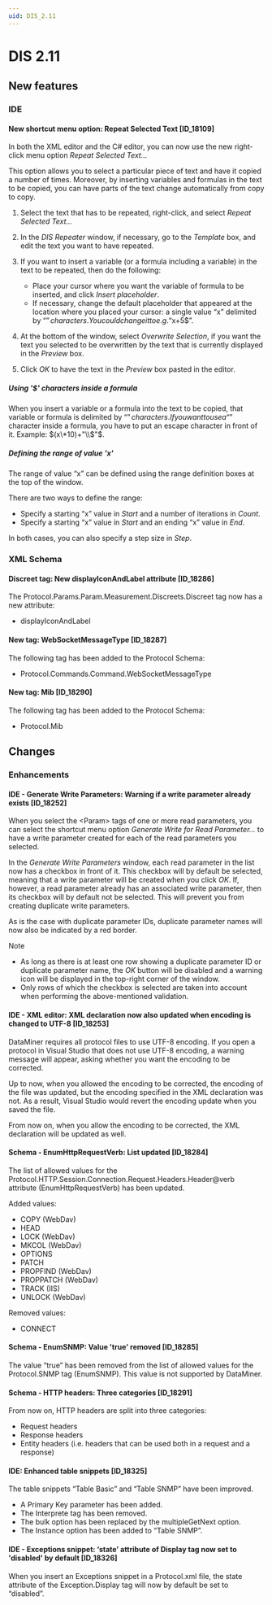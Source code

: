 ```yaml
---
uid: DIS_2.11
---
```


# DIS 2.11

## New features

### IDE

#### New shortcut menu option: Repeat Selected Text \[ID_18109\]

In both the XML editor and the C# editor, you can now use the new right-click menu option *Repeat Selected Text...*

This option allows you to select a particular piece of text and have it copied a number of times. Moreover, by inserting variables and formulas in the text to be copied, you can have parts of the text change automatically from copy to copy.

1. Select the text that has to be repeated, right-click, and select *Repeat Selected Text...*
2. In the *DIS Repeater* window, if necessary, go to the *Template* box, and edit the text you want to have repeated.
3. If you want to insert a variable (or a formula including a variable) in the text to be repeated, then do the following:

    - Place your cursor where you want the variable of formula to be inserted, and click *Insert placeholder*.
    - If necessary, change the default placeholder that appeared at the location where you placed your cursor: a single value “x” delimited by “$” characters. You could change it to e.g. “$x+5$”.

4. At the bottom of the window, select *Overwrite Selection*, if you want the text you selected to be overwritten by the text that is currently displayed in the *Preview* box.
5. Click *OK* to have the text in the *Preview* box pasted in the editor.

##### Using '$' characters inside a formula

When you insert a variable or a formula into the text to be copied, that variable or formula is delimited by “$” characters. If you want to use a “$” character inside a formula, you have to put an escape character in front of it. Example: $(x\*10)+"\\$"$.

##### Defining the range of value 'x'

The range of value “x” can be defined using the range definition boxes at the top of the window.

There are two ways to define the range:

- Specify a starting “x” value in *Start* and a number of iterations in *Count*.
- Specify a starting “x” value in *Start* and an ending “x” value in *End*.

In both cases, you can also specify a step size in *Step*.

### XML Schema

#### Discreet tag: New displayIconAndLabel attribute \[ID_18286\]

The Protocol.Params.Param.Measurement.Discreets.Discreet tag now has a new attribute:

- displayIconAndLabel

#### New tag: WebSocketMessageType \[ID_18287\]

The following tag has been added to the Protocol Schema:

- Protocol.Commands.Command.WebSocketMessageType

#### New tag: Mib \[ID_18290\]

The following tag has been added to the Protocol Schema:

- Protocol.Mib

## Changes

### Enhancements

#### IDE - Generate Write Parameters: Warning if a write parameter already exists \[ID_18252\]

When you select the \<Param> tags of one or more read parameters, you can select the shortcut menu option *Generate Write for Read Parameter...* to have a write parameter created for each of the read parameters you selected.

In the *Generate Write Parameters* window, each read parameter in the list now has a checkbox in front of it. This checkbox will by default be selected, meaning that a write parameter will be created when you click *OK*. If, however, a read parameter already has an associated write parameter, then its checkbox will by default not be selected. This will prevent you from creating duplicate write parameters.

As is the case with duplicate parameter IDs, duplicate parameter names will now also be indicated by a red border.

> [!NOTE]
>
> - As long as there is at least one row showing a duplicate parameter ID or duplicate parameter name, the *OK* button will be disabled and a warning icon will be displayed in the top-right corner of the window.
> - Only rows of which the checkbox is selected are taken into account when performing the above-mentioned validation.

#### IDE - XML editor: XML declaration now also updated when encoding is changed to UTF-8 \[ID_18253\]

DataMiner requires all protocol files to use UTF-8 encoding. If you open a protocol in Visual Studio that does not use UTF-8 encoding, a warning message will appear, asking whether you want the encoding to be corrected.

Up to now, when you allowed the encoding to be corrected, the encoding of the file was updated, but the encoding specified in the XML declaration was not. As a result, Visual Studio would revert the encoding update when you saved the file.

From now on, when you allow the encoding to be corrected, the XML declaration will be updated as well.

#### Schema - EnumHttpRequestVerb: List updated \[ID_18284\]

The list of allowed values for the Protocol.HTTP.Session.Connection.Request.Headers.Header@verb attribute (EnumHttpRequestVerb) has been updated.

Added values:

- COPY (WebDav)
- HEAD
- LOCK (WebDav)
- MKCOL (WebDav)
- OPTIONS
- PATCH
- PROPFIND (WebDav)
- PROPPATCH (WebDav)
- TRACK (IIS)
- UNLOCK (WebDav)

Removed values:

- CONNECT

#### Schema - EnumSNMP: Value 'true' removed \[ID_18285\]

The value “true” has been removed from the list of allowed values for the Protocol.SNMP tag (EnumSNMP). This value is not supported by DataMiner.

#### Schema - HTTP headers: Three categories \[ID_18291\]

From now on, HTTP headers are split into three categories:

- Request headers
- Response headers
- Entity headers (i.e. headers that can be used both in a request and a response)

#### IDE: Enhanced table snippets \[ID_18325\]

The table snippets “Table Basic” and “Table SNMP” have been improved.

- A Primary Key parameter has been added.
- The Interprete tag has been removed.
- The bulk option has been replaced by the multipleGetNext option.
- The Instance option has been added to “Table SNMP”.

#### IDE - Exceptions snippet: ‘state’ attribute of Display tag now set to 'disabled' by default \[ID_18326\]

When you insert an Exceptions snippet in a Protocol.xml file, the state attribute of the Exception.Display tag will now by default be set to “disabled”.
